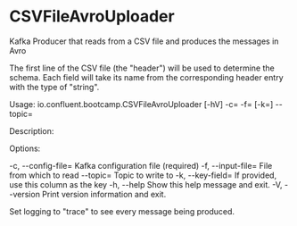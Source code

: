 # CSVFileAvroUploader
Kafka Producer that reads from a CSV file and produces the messages in Avro

The first line of the CSV file (the "header") will be used to determine the schema.
Each field will take its name from the corresponding header entry with the type of "string".

Usage:
io.confluent.bootcamp.CSVFileAvroUploader [-hV] -c=<configFile> -f=<inputFile> [-k=<keyField>]
             --topic=<topic>

Description:


Options:

  -c, --config-file=<configFile>
                        Kafka configuration file (required)
  -f, --input-file=<inputFile>
                        File from which to read
      --topic=<topic>   Topic to write to
  -k, --key-field=<keyField>
                        If provided, use this column as the key
  -h, --help            Show this help message and exit.
  -V, --version         Print version information and exit.

  Set logging to "trace" to see every message being produced.
  
